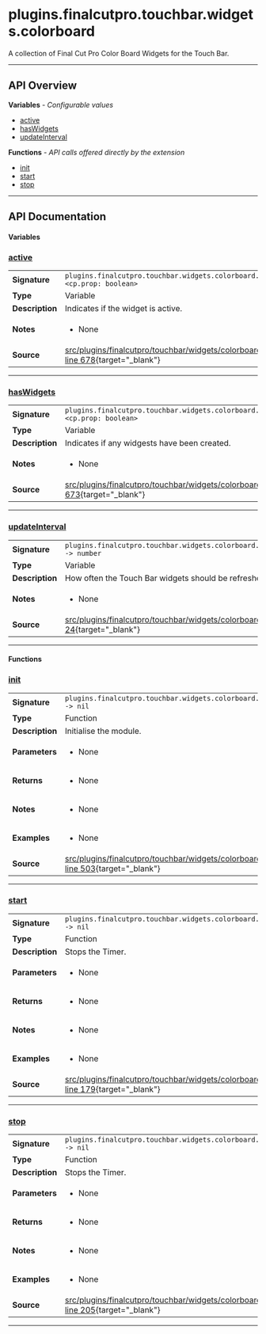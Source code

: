 # plugins.finalcutpro.touchbar.widgets.colorboard

A collection of Final Cut Pro Color Board Widgets for the Touch Bar.

---

## API Overview
**Variables** - _Configurable values_
 * [active](#active)
 * [hasWidgets](#haswidgets)
 * [updateInterval](#updateinterval)

**Functions** - _API calls offered directly by the extension_
 * [init](#init)
 * [start](#start)
 * [stop](#stop)


---

## API Documentation

#### Variables


### [active](#active)

|                                             |                                                                                     |
| --------------------------------------------|-------------------------------------------------------------------------------------|
| **Signature**                               | `plugins.finalcutpro.touchbar.widgets.colorboard.active <cp.prop: boolean>`                                                                    |
| **Type**                                    | Variable                                                                     |
| **Description**                             | Indicates if the widget is active.                                                                     |
| **Notes**                                   | <ul><li>None</li></ul> |
| **Source**                                  | [src/plugins/finalcutpro/touchbar/widgets/colorboard.lua line 678](https://github.com/CommandPost/CommandPost/blob/develop/src/plugins/finalcutpro/touchbar/widgets/colorboard.lua#L678){target="_blank"} |

---


### [hasWidgets](#haswidgets)

|                                             |                                                                                     |
| --------------------------------------------|-------------------------------------------------------------------------------------|
| **Signature**                               | `plugins.finalcutpro.touchbar.widgets.colorboard.hasWidgets <cp.prop: boolean>`                                                                    |
| **Type**                                    | Variable                                                                     |
| **Description**                             | Indicates if any widgests have been created.                                                                     |
| **Notes**                                   | <ul><li>None</li></ul> |
| **Source**                                  | [src/plugins/finalcutpro/touchbar/widgets/colorboard.lua line 673](https://github.com/CommandPost/CommandPost/blob/develop/src/plugins/finalcutpro/touchbar/widgets/colorboard.lua#L673){target="_blank"} |

---


### [updateInterval](#updateinterval)

|                                             |                                                                                     |
| --------------------------------------------|-------------------------------------------------------------------------------------|
| **Signature**                               | `plugins.finalcutpro.touchbar.widgets.colorboard.updateInterval -> number`                                                                    |
| **Type**                                    | Variable                                                                     |
| **Description**                             | How often the Touch Bar widgets should be refreshed in seconds                                                                     |
| **Notes**                                   | <ul><li>None</li></ul> |
| **Source**                                  | [src/plugins/finalcutpro/touchbar/widgets/colorboard.lua line 24](https://github.com/CommandPost/CommandPost/blob/develop/src/plugins/finalcutpro/touchbar/widgets/colorboard.lua#L24){target="_blank"} |

---

#### Functions


### [init](#init)

|                                             |                                                                                     |
| --------------------------------------------|-------------------------------------------------------------------------------------|
| **Signature**                               | `plugins.finalcutpro.touchbar.widgets.colorboard.init() -> nil`                                                                    |
| **Type**                                    | Function                                                                     |
| **Description**                             | Initialise the module.                                                                     |
| **Parameters**                              | <ul><li>None</li></ul> |
| **Returns**                                 | <ul><li>None</li></ul>          |
| **Notes**                                   | <ul><li>None</li></ul> |
| **Examples**                                | <ul><li>None</li></ul> |
| **Source**                                  | [src/plugins/finalcutpro/touchbar/widgets/colorboard.lua line 503](https://github.com/CommandPost/CommandPost/blob/develop/src/plugins/finalcutpro/touchbar/widgets/colorboard.lua#L503){target="_blank"} |

---


### [start](#start)

|                                             |                                                                                     |
| --------------------------------------------|-------------------------------------------------------------------------------------|
| **Signature**                               | `plugins.finalcutpro.touchbar.widgets.colorboard.start() -> nil`                                                                    |
| **Type**                                    | Function                                                                     |
| **Description**                             | Stops the Timer.                                                                     |
| **Parameters**                              | <ul><li>None</li></ul> |
| **Returns**                                 | <ul><li>None</li></ul>          |
| **Notes**                                   | <ul><li>None</li></ul> |
| **Examples**                                | <ul><li>None</li></ul> |
| **Source**                                  | [src/plugins/finalcutpro/touchbar/widgets/colorboard.lua line 179](https://github.com/CommandPost/CommandPost/blob/develop/src/plugins/finalcutpro/touchbar/widgets/colorboard.lua#L179){target="_blank"} |

---


### [stop](#stop)

|                                             |                                                                                     |
| --------------------------------------------|-------------------------------------------------------------------------------------|
| **Signature**                               | `plugins.finalcutpro.touchbar.widgets.colorboard.stop() -> nil`                                                                    |
| **Type**                                    | Function                                                                     |
| **Description**                             | Stops the Timer.                                                                     |
| **Parameters**                              | <ul><li>None</li></ul> |
| **Returns**                                 | <ul><li>None</li></ul>          |
| **Notes**                                   | <ul><li>None</li></ul> |
| **Examples**                                | <ul><li>None</li></ul> |
| **Source**                                  | [src/plugins/finalcutpro/touchbar/widgets/colorboard.lua line 205](https://github.com/CommandPost/CommandPost/blob/develop/src/plugins/finalcutpro/touchbar/widgets/colorboard.lua#L205){target="_blank"} |

---

